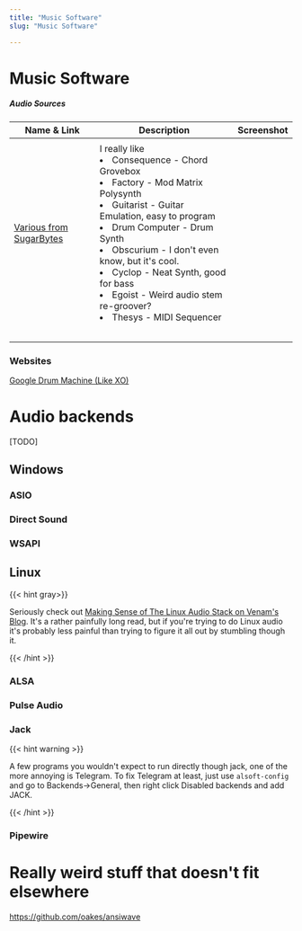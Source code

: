 ```yaml
---
title: "Music Software"
slug: "Music Software"

---
```


# Music Software

<script>    document.getElementById("softMenu").open = true;</script>

##### Audio Sources

| Name & Link                                                | Description                                                  | Screenshot |
| ---------------------------------------------------------- | ------------------------------------------------------------ | ---------- |
|                                                            |                                                              |            |
| [Various from SugarBytes](https://sugar-bytes.de/products) | I really like <li>Consequence - Chord Grovebox</li><li>Factory - Mod Matrix Polysynth</li><li>Guitarist - Guitar Emulation, easy to program</li><li>Drum Computer - Drum Synth</li><li>Obscurium - I don't even know, but it's cool.</li><li>Cyclop - Neat Synth, good for bass</li><li>Egoist - Weird audio stem re-groover?</li><li>Thesys - MIDI Sequencer </li> |            |
|                                                            |                                                              |            |
|                                                            |                                                              |            |
|                                                            |                                                              |            |
|                                                            |                                                              |            |
|                                                            |                                                              |            |



### Websites

[Google Drum Machine (Like XO)](https://experiments.withgoogle.com/ai/drum-machine/view/)

# Audio backends

[TODO]

## Windows

### ASIO

### Direct Sound

### WSAPI

## Linux

{{< hint gray>}}

Seriously check out [Making Sense of The Linux Audio Stack on Venam's Blog](https://venam.nixers.net/blog/unix/2021/02/07/audio-stack.html). It's a rather painfully long read, but if you're trying to do Linux audio it's probably less painful than trying to figure it all out by stumbling though it.

{{< /hint >}}

### ALSA

### Pulse Audio

### Jack

{{< hint warning >}}

A few programs you wouldn't expect to run directly though jack, one of the more annoying is Telegram. To fix Telegram at least, just use `alsoft-config` and go to Backends->General, then right click Disabled backends and add JACK.

{{< /hint >}}

### Pipewire

# Really weird stuff that doesn't fit elsewhere

https://github.com/oakes/ansiwave